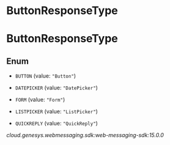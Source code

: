 # ButtonResponseType


# ButtonResponseType

## Enum


* `BUTTON` (value: `"Button"`)

* `DATEPICKER` (value: `"DatePicker"`)

* `FORM` (value: `"Form"`)

* `LISTPICKER` (value: `"ListPicker"`)

* `QUICKREPLY` (value: `"QuickReply"`)




_cloud.genesys.webmessaging.sdk:web-messaging-sdk:15.0.0_
